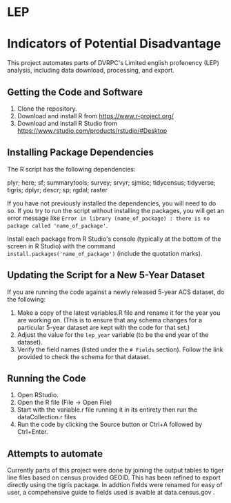 # LEP
# Indicators of Potential Disadvantage

This project automates parts of DVRPC's Limited english profenency (LEP) analysis, including data download, processing, and export. 

## Getting the Code and Software

1. Clone the repository. 
2. Download and install R from https://www.r-project.org/
3. Download and install R Studio from https://www.rstudio.com/products/rstudio/#Desktop

## Installing Package Dependencies 

The R script has the following dependencies: 

plyr; here; sf; summarytools; survey; srvyr; sjmisc; tidycensus; tidyverse; tigris; dplyr; descr; sp; rgdal; raster

If you have not previously installed the dependencies, you will need to do so. If you try to run the script without installing the packages, you will get an error message like 
`Error in library (name_of_package) : there is no package called 'name_of_package'`.

Install each package from R Studio's console (typically at the bottom of the screen in R Studio) with the command  `install.packages('name_of_package')` (include the quotation marks). 

## Updating the Script for a New 5-Year Dataset

If you are running the code against a newly released 5-year ACS dataset, do the following:

1. Make a copy of the latest variables.R file  and rename it for the year you are working on. (This is to ensure that any schema changes for a particular 5-year dataset are kept with the code for that set.)
2. Adjust the value for the `lep_year` variable (to be the end year of the dataset).
3. Verify the field names (listed under the `# Fields` section). Follow the link provided to check the schema for that dataset.

## Running the Code

1. Open RStudio. 
2. Open the R file (File -> Open File)
3. Start with the variable.r file running it in its entirety then run the dataCollection.r files
4. Run the code by clicking the Source button or Ctrl+A followed by Ctrl+Enter.

## Attempts to automate
Currently parts of this project were done by joining the output tables to tiger line files based on census provided GEOID. This has been refined to export directly using the tigris package. In addtion fields were renamed for easy of user, a compehensive guide to fields used is avaible at data.census.gov .
